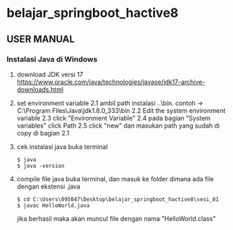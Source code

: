# belajar_springboot_hactive8

## USER MANUAL

### Instalasi Java di Windows
1. download JDK versi 17
    https://www.oracle.com/java/technologies/javase/jdk17-archive-downloads.html

2. set environment variable
    2.1 ambil path instalasi ..\bin. 
        contoh -> C:\Program Files\Java\jdk1.8.0_333\bin
    2.2 Edit the system environment variable
    2.3 click "Environment Variable"
    2.4 pada bagian "System variables" click Path
    2.5 click "new" dan masukan path yang sudah di copy di bagian 2.1

3. cek instalasi java
    buka terminal
    ```
    $ java
    $ java -version
    ```

4. compile file java
    buka terminal, dan masuk ke folder dimana ada file dengan ekstensi .java
    ```
    $ cd C:\Users\095047\Desktop\belajar_springboot_hactive8\sesi_01
    $ javac HelloWorld.java
    ```
    jika berhasil maka akan muncul file dengan nama "HelloWorld.class"